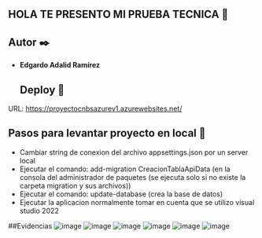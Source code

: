 ## HOLA TE PRESENTO MI PRUEBA TECNICA 👋

## Autor ✒️
- **Edgardo Adalid Ramírez**

  ## Deploy 🚀
 URL: https://proyectocnbsazurev1.azurewebsites.net/

 ## Pasos para levantar proyecto en local 📄
-  Cambiar string de conexion del archivo appsettings.json por un server local   
-  Ejecutar el comando: add-migration CreacionTablaApiData (en la consola del administrador de paquetes (se ejecuta solo si no existe la carpeta migration y sus archivos))
-  Ejecutar el comando: update-database (crea la base de datos)
-  Ejecutar la aplicacion normalmente tomar en cuenta que se utilizo visual studio 2022

##Evidencias
![image](https://github.com/user-attachments/assets/853b8dbf-36db-4a59-98d8-f1b5556621cc)
![image](https://github.com/user-attachments/assets/ebfa86ed-4003-4945-bd8d-f25f9ec68207)
![image](https://github.com/user-attachments/assets/261bd297-8d61-46a6-ae52-770ecfce8d6d)
![image](https://github.com/user-attachments/assets/8da75aee-e331-4c00-b0ac-86b49eece0f1)
![image](https://github.com/user-attachments/assets/ddcc6f13-8a0c-49a7-9b30-10276f137943)
![image](https://github.com/user-attachments/assets/4f6ee8b9-dae2-4509-868c-c2e5ad9ccc94)






 
